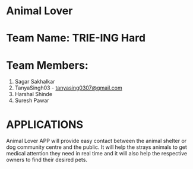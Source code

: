 # Animal Lover
# Team Name: TRIE-ING Hard
# Team Members:
1. Sagar Sakhalkar
2. TanyaSingh03 - tanyasing0307@gmail.com
3. Harshal Shinde
4. Suresh Pawar
# APPLICATIONS
Animal Lover APP will provide easy contact between the animal shelter or dog community centre and the public. It will help the strays animals to get medical attention they need in real time and it will also help the respective owners to find their desired pets.
